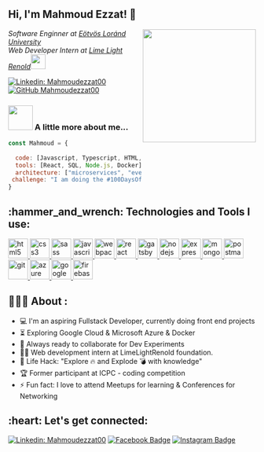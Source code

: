<h2> Hi, I'm Mahmoud Ezzat! 👋 </h2>
<img align='right' src="https://media.giphy.com/media/KE5qyapWk5nT4hi1Cg/giphy.gif" width="230">
<p><em>Software Enginner at <a href="https://www.elte.hu/">Eötvös Loránd University</a></br>Web Developer Intern at <a href="https://limelightr.org/">Lime Light Renold</a><img src="https://media.giphy.com/media/WUlplcMpOCEmTGBtBW/giphy.gif" width="30"> 
</em></p>

[![Linkedin: Mahmoudezzat00](https://img.shields.io/badge/-mahmoudezzat-blue?style=flat-square&logo=Linkedin&logoColor=white&link=https://www.linkedin.com/in/mahmoudezzat007/)](https://www.linkedin.com/in/mahmoudezzat007)
[![GitHub Mahmoudezzat00](https://img.shields.io/github/followers/mahmoudezzat00?label=follow&style=social)](https://github.com/Mahmoudezzat00)


### <img src="https://media.giphy.com/media/VgCDAzcKvsR6OM0uWg/giphy.gif" width="50"> A little more about me...  

```javascript
const Mahmoud = {
  
  code: [Javascript, Typescript, HTML, CSS, Python, Java],
  tools: [React, SQL, Node.js, Docker],
  architecture: ["microservices", "event-driven", "design system pattern"],
 challenge: "I am doing the #100DaysOfCode challenge focused on react and typescript"
}
```

<!-- 
<img src="https://media.giphy.com/media/LnQjpWaON8nhr21vNW/giphy.gif" width="60"> <em><b>I love connecting with different people</b> so if you want to say <b>hi, I'll be happy to meet you more!</b> :)</em>
```
-->


<h2 align="left">:hammer_and_wrench: Technologies and Tools I use:</h2>
<p align="left">
    <a href="https://www.w3.org/html/" target="_blank"> <img src="https://raw.githubusercontent.com/devicons/devicon/master/icons/html5/html5-original-wordmark.svg" alt="html5" width="40" height="40"/> </a>
    <a href="https://www.w3schools.com/css/" target="_blank"> <img src="https://raw.githubusercontent.com/devicons/devicon/master/icons/css3/css3-original-wordmark.svg" alt="css3" width="40" height="40"/> </a>
<a href="https://sass-lang.com" target="_blank"> <img src="https://raw.githubusercontent.com/devicons/devicon/master/icons/sass/sass-original.svg" alt="sass" width="40" height="40"/> </a>
    <a href="https://developer.mozilla.org/en-US/docs/Web/JavaScript" target="_blank"> <img src="https://raw.githubusercontent.com/devicons/devicon/master/icons/javascript/javascript-original.svg" alt="javascript" width="40" height="40"/> </a>
<a href="https://webpack.js.org/" target="_blank"> <img src="https://www.vectorlogo.zone/logos/js_webpack/js_webpack-icon.svg" alt="webpack" width="40" height="40"/> </a>
<a href="https://reactjs.org/" target="_blank"> <img src="https://raw.githubusercontent.com/devicons/devicon/master/icons/react/react-original-wordmark.svg" alt="react" width="40" height="40"/> </a>
<a href="https://www.gatsbyjs.com/" target="_blank"> <img src="https://www.vectorlogo.zone/logos/gatsbyjs/gatsbyjs-icon.svg" alt="gatsby" width="40" height="40"/> </a>
      <a href="https://nodejs.org" target="_blank"> <img src="https://raw.githubusercontent.com/devicons/devicon/master/icons/nodejs/nodejs-original-wordmark.svg" alt="nodejs" width="40" height="40"/> </a>
    <a href="https://expressjs.com" target="_blank"> <img src="https://raw.githubusercontent.com/devicons/devicon/master/icons/express/express-original-wordmark.svg" alt="express" width="40" height="40"/> </a>
    <a href="https://www.mongodb.com/" target="_blank"> <img src="https://raw.githubusercontent.com/devicons/devicon/master/icons/mongodb/mongodb-original-wordmark.svg" alt="mongodb" width="40" height="40"/> </a>
<a href="https://www.postman.com/" target="_blank"> <img src="https://www.vectorlogo.zone/logos/getpostman/getpostman-icon.svg" alt="postman" width="40" height="40"/> </a>
<a href="https://git-scm.com/" target="_blank"> <img src="https://www.vectorlogo.zone/logos/git-scm/git-scm-icon.svg" alt="git" width="40" height="40"/> </a>
<a href="https://azure.microsoft.com/en-us/" target="_blank"> <img src="https://www.vectorlogo.zone/logos/microsoft_azure/microsoft_azure-icon.svg" alt="azure" width="40" height="40"/> </a>
 <a href="https://cloud.google.com/" target="_blank"> <img src="https://www.vectorlogo.zone/logos/google_cloud/google_cloud-icon.svg" alt="google cloud" width="40" height="40"/> </a>
 <a href="https://firebase.google.com/" target="_blank"> <img src="https://www.vectorlogo.zone/logos/firebase/firebase-icon.svg" alt="firebase" width="40" height="40"/> </a>
    </p>
    
<h2 align="left">👨🏻‍💻 About :</h2>

- :computer: I'm an aspiring Fullstack Developer, currently doing front end projects
- :hourglass_flowing_sand: Exploring Google Cloud & Microsoft Azure & Docker
- :rocket: Always ready to collaborate for Dev Experiments
- :man_technologist: Web development intern at LimeLightRenold foundation. 
- :dart: Life Hack: "Explore :fire: and Explode :bomb: with knowledge"
- :trophy: Former participant at ICPC - coding competition
- :zap: Fun fact: I love to attend Meetups for learning & Conferences for Networking<br>

<h2 align="left">:heart: Let's get connected:</h2>

[![Linkedin: Mahmoudezzat00](https://img.shields.io/badge/-mahmoudezzat-blue?style=flat-square&logo=Linkedin&logoColor=white&link=https://www.linkedin.com/in/mahmoudezzat007/)](https://www.linkedin.com/in/mahmoudezzat007)
[![Facebook Badge](https://img.shields.io/badge/-@MahmoodEzzat-3b5998?style=flat-square&labelColor=3b5998&logo=facebook&logoColor=white&link=https://www.facebook.com/profile.php?id=100009704500499)](https://www.facebook.com/profile.php?id=100009704500499) 
[![Instagram Badge](https://img.shields.io/badge/-@mahmoud_gharbia-D7008A?style=flat-square&labelColor=D7008A&logo=Instagram&logoColor=white&link=https://www.instagram.com/mahmood_gharbia/)](https://www.instagram.com/mahmood_gharbia/)
